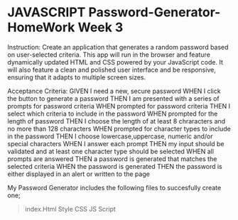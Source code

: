 #  JAVASCRIPT Password-Generator-HomeWork Week 3

Instruction:
Create an application that generates a random password based on user-selected criteria. This app will run in the browser and feature dynamically updated HTML and CSS powered by your JavaScript code. It will also feature a clean and polished user interface and be responsive, ensuring that it adapts to multiple screen sizes.

Acceptance Criteria:
GIVEN I need a new, secure password
WHEN I click the button to generate a password
THEN I am presented with a series of prompts for password criteria
WHEN prompted for password criteria
THEN I select which criteria to include in the password
WHEN prompted for the length of password
THEN I choose the length of at least 8 chraracters and no more than 128 characters
WHEN prompted for character types to include in the password
THEN I choose lowercase,uppercase, numeric and/or special characters
WHEN I answer each prompt
THEN my input should be validated and at least one character type should be selected
WHEN all prompts are answered
THEN a password is generated that matches the selected criteria
WHEN the password is generated
THEN the password is either displayed in an alert or written to the page


My Password Generator includes the following files to succesfully create one;

>index.Html
>Style CSS
>JS Script



